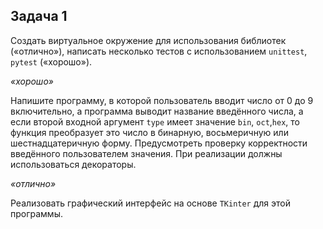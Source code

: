 ## Задача 1
Создать виртуальное окружение для использования библиотек («отлично»), написать несколько тестов с использованием ```unittest```, ```pytest``` («хорошо»).

_«хорошо»_

Напишите программу, в которой пользователь вводит число от 0 до 9 включительно, а программа выводит название введённого числа, а если второй входной аргумент ```type``` имеет значение ```bin```, ```oct```,```hex```, то функция преобразует это число в бинарную, восьмеричную или шестнадцатеричную форму. Предусмотреть проверку корректности введённого пользователем значения. При реализации должны использоваться декораторы.

_«отлично»_

Реализовать графический интерфейс на основе ```TKinter```  для этой программы.

